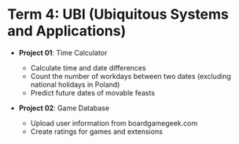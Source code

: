 # Term 4: UBI (Ubiquitous Systems and Applications)

- **Project 01**: Time Calculator

  - Calculate time and date differences
  - Count the number of workdays between two dates (excluding national holidays in Poland)
  - Predict future dates of movable feasts

- **Project 02**: Game Database
  - Upload user information from boardgamegeek.com
  - Create ratings for games and extensions
